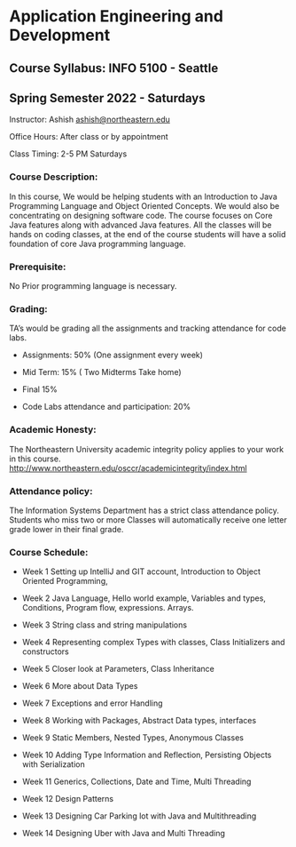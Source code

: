 # Application Engineering and Development
## Course Syllabus: INFO 5100 - Seattle
## Spring Semester 2022 - Saturdays

Instructor: Ashish <ashish@northeastern.edu>

Office Hours: After class or by appointment

Class Timing: 2-5 PM Saturdays

### Course Description:   
In this course, We would be helping students with an Introduction to Java Programming Language and Object Oriented Concepts. We would also be concentrating on designing software code. The course focuses on Core Java features along with advanced Java features. All the classes will be hands on coding classes, at the end of the course students will have a solid foundation of core Java programming language.

### Prerequisite:   
No Prior programming language is necessary.

### Grading:   
TA’s would be grading all the assignments and tracking attendance for code labs.

- Assignments: 50% (One assignment every week)

- Mid Term: 15% ( Two Midterms Take home)

- Final 15%

- Code Labs attendance and participation: 20%


### Academic Honesty:   

The Northeastern University academic integrity policy applies to your work in this course. http://www.northeastern.edu/osccr/academicintegrity/index.html

### Attendance policy:   
The Information Systems Department has a strict class attendance policy. Students who miss two or more Classes will automatically receive one letter grade lower in their final grade.

### Course Schedule:

- Week 1 Setting up IntelliJ and GIT account, Introduction to Object Oriented Programming,

- Week 2 Java Language, Hello world example, Variables and types, Conditions, Program flow, expressions. Arrays.

- Week 3 String class and string manipulations

- Week 4 Representing complex Types with classes, Class Initializers and constructors

- Week 5 Closer look at Parameters, Class Inheritance

- Week 6 More about Data Types

- Week 7 Exceptions and error Handling

- Week 8 Working with Packages, Abstract Data types, interfaces

- Week 9 Static Members, Nested Types, Anonymous Classes

- Week 10 Adding Type Information and Reflection, Persisting Objects with Serialization

- Week 11 Generics, Collections, Date and Time, Multi Threading

- Week 12 Design Patterns

- Week 13 Designing Car Parking lot with Java and Multithreading

- Week 14 Designing Uber with Java and Multi Threading
